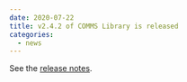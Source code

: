 ```yaml
---
date: 2020-07-22
title: v2.4.2 of COMMS Library is released
categories:
  - news
---
```

See the [release notes](https://github.com/arobenko/comms_champion/releases/tag/v2.4.2).

